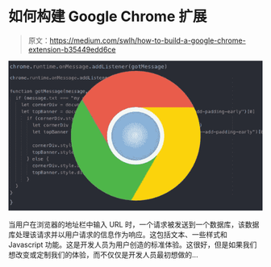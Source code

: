 # 如何构建 Google Chrome 扩展

> 原文：<https://medium.com/swlh/how-to-build-a-google-chrome-extension-b35449edd6ce>

![](img/c70601ec02d6aba3879bfa0ed6228170.png)

当用户在浏览器的地址栏中输入 URL 时，一个请求被发送到一个数据库，该数据库处理该请求并以用户请求的信息作为响应。这包括文本、一些样式和 Javascript 功能。这是开发人员为用户创造的标准体验。这很好，但是如果我们想改变或定制我们的体验，而不仅仅是开发人员最初想做的…